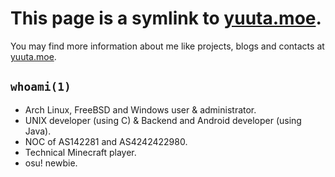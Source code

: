 # This page is a symlink to [yuuta.moe](https://yuuta.moe).

You may find more information about me like projects, blogs and contacts at [yuuta.moe](https://yuuta.moe).

## `whoami(1)`

* Arch Linux, FreeBSD and Windows user & administrator.
* UNIX developer (using C) & Backend and Android developer (using Java).
* NOC of AS142281 and AS4242422980.
* Technical Minecraft player.
* osu! newbie.
